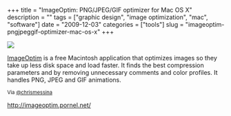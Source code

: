 +++
title = "ImageOptim: PNG/JPEG/GIF optimizer for Mac OS X"
description = ""
tags = ["graphic design", "image optimization", "mac", "software"]
date = "2009-12-03"
categories = ["tools"]
slug = "imageoptim-pngjpeggif-optimizer-mac-os-x"
+++


<div class="tool-screenshot mb1"><a href="http://imageoptim.pornel.net/"><img id="bluga-thumbnail-2801" class="bluga-thumbnail custom" src="http://media.konigi.com/bluga/
wt523109d602530_custom.jpg"/></a></div><p><a href="http://imageoptim.pornel.net/">ImageOptim</a> is a free Macintosh application that optimizes images so they take up less disk space and load faster. It finds the best compression parameters and by removing unnecessary comments and color profiles. It handles PNG, JPEG and GIF animations.</p>

<p><small>Via <a href="http://twitter.com/chrismessina/statuses/6324242433">@chrismessina</a></small></p>

  
<p><a href="http://imageoptim.pornel.net/">http://imageoptim.pornel.net/</a></p>
      
